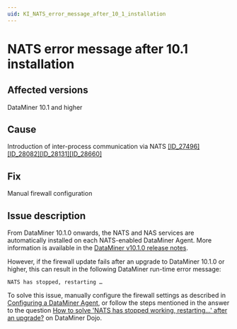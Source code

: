 ```yaml
---
uid: KI_NATS_error_message_after_10_1_installation
---
```


# NATS error message after 10.1 installation

## Affected versions

DataMiner 10.1 and higher

## Cause

Introduction of inter-process communication via NATS [[ID_27496][ID_28082][ID_28131][ID_28660]](xref:General_Main_Release_10.1.0_new_features_1#gradual-introduction-of-inter-process-communication-via-nats-id-27496id-28082id-28131-id-28233id-28660)

## Fix

Manual firewall configuration

## Issue description

From DataMiner 10.1.0 onwards, the NATS and NAS services are automatically installed on each NATS-enabled DataMiner Agent. More information is available in the [DataMiner v10.1.0 release notes](xref:General_Main_Release_10.1.0_new_features_1#gradual-introduction-of-inter-process-communication-via-nats-id-27496id-28082id-28131-id-28233id-28660).

However, if the firewall update fails after an upgrade to DataMiner 10.1.0 or higher, this can result in the following DataMiner run-time error message:

`NATS has stopped, restarting …`

To solve this issue, manually configure the firewall settings as described in [Configuring a DataMiner Agent](xref:Changing_the_DMA_ID), or follow the steps mentioned in the answer to the question [How to solve 'NATS has stopped working, restarting…' after an upgrade?](https://community.dataminer.services/question/how-to-solve-nats-has-stopped-working-restarting-after-an-upgrade/) on DataMiner Dojo.
